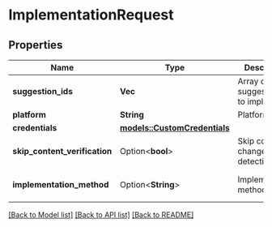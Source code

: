 # ImplementationRequest

## Properties

Name | Type | Description | Notes
------------ | ------------- | ------------- | -------------
**suggestion_ids** | **Vec<String>** | Array of suggestion IDs to implement | 
**platform** | **String** | Platform type | 
**credentials** | [**models::CustomCredentials**](CustomCredentials.md) |  | 
**skip_content_verification** | Option<**bool**> | Skip content change detection | [optional][default to false]
**implementation_method** | Option<**String**> | Implementation method | [optional][default to Api]

[[Back to Model list]](../README.md#documentation-for-models) [[Back to API list]](../README.md#documentation-for-api-endpoints) [[Back to README]](../README.md)


